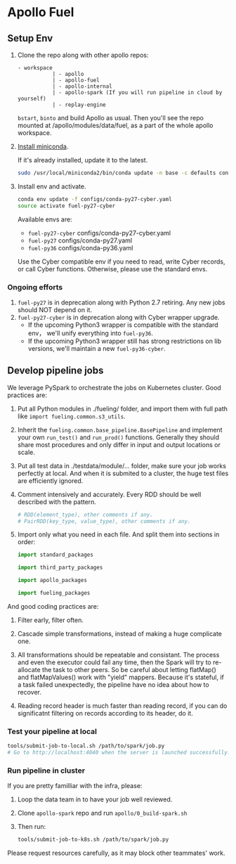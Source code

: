 # Apollo Fuel

## Setup Env

1. Clone the repo along with other apollo repos:

   ```text
   - workspace
              | - apollo
              | - apollo-fuel
              | - apollo-internal
              | - apollo-spark (If you will run pipeline in cloud by yourself)
              | - replay-engine
   ```

   `bstart`, `binto` and build Apollo as usual. Then you'll see the repo mounted
   at /apollo/modules/data/fuel, as a part of the whole apollo workspace.

1. [Install miniconda](https://docs.conda.io/en/latest/miniconda.html).

   If it's already installed, update it to the latest.

   ```bash
   sudo /usr/local/miniconda2/bin/conda update -n base -c defaults conda
   ```

1. Install env and activate.

   ```bash
   conda env update -f configs/conda-py27-cyber.yaml
   source activate fuel-py27-cyber
   ```

   Available envs are:
   * `fuel-py27-cyber` configs/conda-py27-cyber.yaml
   * `fuel-py27` configs/conda-py27.yaml
   * `fuel-py36` configs/conda-py36.yaml

   Use the Cyber compatible env if you need to read, write Cyber records, or
   call Cyber functions. Otherwise, please use the standard envs.

### Ongoing efforts

1. `fuel-py27` is in deprecation along with Python 2.7 retiring. Any new jobs
   should NOT depend on it.
1. `fuel-py27-cyber` is in deprecation along with Cyber wrapper upgrade.
   * If the upcoming Python3 wrapper is compatible with the standard env， we'll
     unify everything into `fuel-py36`.
   * If the upcoming Python3 wrapper still has strong restrictions on lib
     versions, we'll maintain a new `fuel-py36-cyber`.

## Develop pipeline jobs

We leverage PySpark to orchestrate the jobs on Kubernetes cluster. Good
practices are:

1. Put all Python modules in ./fueling/ folder, and import them with full path
   like `import fueling.common.s3_utils`.

1. Inherit the `fueling.common.base_pipeline.BasePipeline` and implement your
   own `run_test()` and `run_prod()` functions. Generally they should share most
   procedures and only differ in input and output locations or scale.

1. Put all test data in ./testdata/module/... folder, make sure your job works
   perfectly at local. And when it is submited to a cluster, the huge test files
   are efficiently ignored.

1. Comment intensively and accurately. Every RDD should be well described with
   the pattern.

   ```python
   # RDD(element_type), other comments if any.
   # PairRDD(key_type, value_type), other comments if any.
   ```

1. Import only what you need in each file. And split them into sections in
   order:

   ```python
   import standard_packages

   import third_party_packages

   import apollo_packages

   import fueling_packages
   ```

And good coding practices are:

1. Filter early, filter often.

1. Cascade simple transformations, instead of making a huge complicate one.

1. All transformations should be repeatable and consistant. The process and even
   the executor could fail any time, then the Spark will try to re-allocate the
   task to other peers. So be careful about letting flatMap() and
   flatMapValues() work with "yield" mappers. Because it's stateful, if a task
   failed unexpectedly, the pipeline have no idea about how to recover.

1. Reading record header is much faster than reading record, if you can do
   significatnt filtering on records according to its header, do it.

### Test your pipeline at local

```bash
tools/submit-job-to-local.sh /path/to/spark/job.py
# Go to http://localhost:4040 when the server is launched successfully.
```

### Run pipeline in cluster

If you are pretty familliar with the infra, please:
1. Loop the data team in to have your job well reviewed.
1. Clone `apollo-spark` repo and run `apollo/0_build-spark.sh`
1. Then run:

   ```bash
   tools/submit-job-to-k8s.sh /path/to/spark/job.py
   ```

Please request resources carefully, as it may block other teammates' work.
